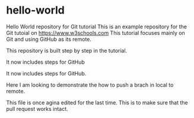 # hello-world
Hello World repository for Git tutorial
This is an example repository for the Git tutoial on https://www.w3schools.com
This tutorial focuses mainly on Git and using GitHub as its remote.

This repository is built step by step in the tutorial.

It now includes steps for GitHub

It now includes steps for GitHub.

Here I am looking to demonstrate the how to push a brach in local to remote.

This file is once agina edited for the last time. This is to make sure that the pull request works intact.
